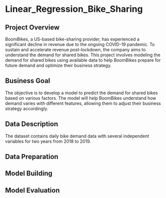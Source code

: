 # Linear_Regression_Bike_Sharing

## Project Overview
BoomBikes, a US-based bike-sharing provider, has experienced a significant decline in revenue due to the ongoing COVID-19 pandemic. To sustain and accelerate revenue post-lockdown, the company aims to understand the demand for shared bikes. This project involves modeling the demand for shared bikes using available data to help BoomBikes prepare for future demand and optimize their business strategy.

## Business Goal
The objective is to develop a model to predict the demand for shared bikes based on various factors. The model will help BoomBikes understand how demand varies with different features, allowing them to adjust their business strategy accordingly.

## Data Description
The dataset contains daily bike demand data with several independent variables for two years from 2018 to 2019.

## Data Preparation
## Model Building
## Model Evaluation
